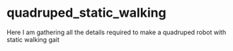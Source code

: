 # quadruped_static_walking
Here I am gathering all the details required to make a quadruped robot with static walking gait
